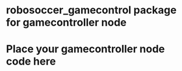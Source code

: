 # robosoccer_gamecontrol package for gamecontroller node
# Place your gamecontroller node code here
